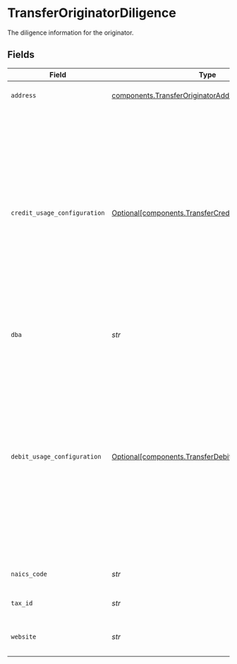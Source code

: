 # TransferOriginatorDiligence

The diligence information for the originator.


## Fields

| Field                                                                                                                                                                                                                           | Type                                                                                                                                                                                                                            | Required                                                                                                                                                                                                                        | Description                                                                                                                                                                                                                     |
| ------------------------------------------------------------------------------------------------------------------------------------------------------------------------------------------------------------------------------- | ------------------------------------------------------------------------------------------------------------------------------------------------------------------------------------------------------------------------------- | ------------------------------------------------------------------------------------------------------------------------------------------------------------------------------------------------------------------------------- | ------------------------------------------------------------------------------------------------------------------------------------------------------------------------------------------------------------------------------- |
| `address`                                                                                                                                                                                                                       | [components.TransferOriginatorAddress](../../models/shared/transferoriginatoraddress.md)                                                                                                                                        | :heavy_check_mark:                                                                                                                                                                                                              | The originator's address.                                                                                                                                                                                                       |
| `credit_usage_configuration`                                                                                                                                                                                                    | [Optional[components.TransferCreditUsageConfiguration]](../../models/shared/transfercreditusageconfiguration.md)                                                                                                                | :heavy_minus_sign:                                                                                                                                                                                                              | Specifies the originator's expected usage of credits. For all dollar amounts, use a decimal string with two digits of precision e.g. "10.00". This field is required if the originator is expected to process credit transfers. |
| `dba`                                                                                                                                                                                                                           | *str*                                                                                                                                                                                                                           | :heavy_check_mark:                                                                                                                                                                                                              | The business name of the originator.                                                                                                                                                                                            |
| `debit_usage_configuration`                                                                                                                                                                                                     | [Optional[components.TransferDebitUsageConfiguration]](../../models/shared/transferdebitusageconfiguration.md)                                                                                                                  | :heavy_minus_sign:                                                                                                                                                                                                              | Specifies the originator's expected usage of debits. For all dollar amounts, use a decimal string with two digits of precision e.g. "10.00". This field is required if the originator is expected to process debit transfers.   |
| `naics_code`                                                                                                                                                                                                                    | *str*                                                                                                                                                                                                                           | :heavy_check_mark:                                                                                                                                                                                                              | The NAICS code of the originator.                                                                                                                                                                                               |
| `tax_id`                                                                                                                                                                                                                        | *str*                                                                                                                                                                                                                           | :heavy_check_mark:                                                                                                                                                                                                              | The tax ID of the originator.                                                                                                                                                                                                   |
| `website`                                                                                                                                                                                                                       | *str*                                                                                                                                                                                                                           | :heavy_check_mark:                                                                                                                                                                                                              | The website of the originator.                                                                                                                                                                                                  |